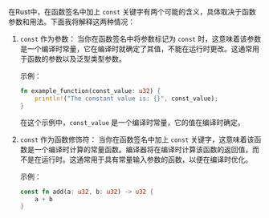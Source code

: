 在Rust中，在函数签名中加上 `const` 关键字有两个可能的含义，具体取决于函数参数和用法。下面我将解释这两种情况：

1. `const` 作为参数：
   当你在函数签名中将参数标记为 `const` 时，这意味着该参数是一个编译时常量，它在编译时就确定了其值，不能在运行时更改。这通常用于函数的参数以及泛型类型参数。

   示例：
   ```rust
   fn example_function(const_value: u32) {
       println!("The constant value is: {}", const_value);
   }
   ```

   在这个示例中，`const_value` 是一个编译时常量，它的值在编译时确定。

2. `const` 作为函数修饰符：
   当你在函数签名中加上 `const` 关键字，这意味着该函数是一个编译时计算的常量函数。编译器将在编译时计算该函数的返回值，而不是在运行时。这通常用于具有常量输入参数的函数，以便在编译时优化。

   示例：
   ```rust
   const fn add(a: u32, b: u32) -> u32 {
       a + b
   }
   ```